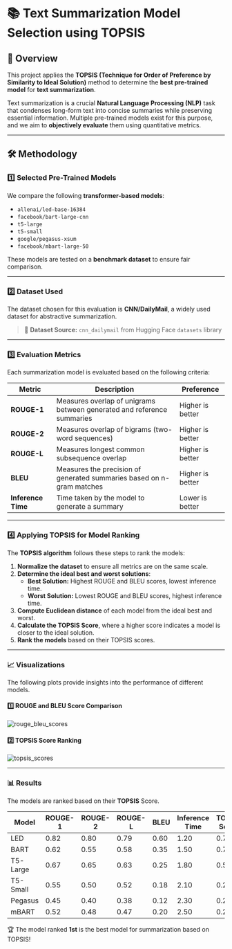# 📚 Text Summarization Model Selection using TOPSIS

## 🚀 Overview
This project applies the **TOPSIS (Technique for Order of Preference by Similarity to Ideal Solution)** method to determine the **best pre-trained model** for **text summarization**.

Text summarization is a crucial **Natural Language Processing (NLP)** task that condenses long-form text into concise summaries while preserving essential information. Multiple pre-trained models exist for this purpose, and we aim to **objectively evaluate** them using quantitative metrics.

---

## 🛠 Methodology

### 1️⃣ Selected Pre-Trained Models
We compare the following **transformer-based models**:
- `allenai/led-base-16384`
- `facebook/bart-large-cnn`
- `t5-large`
- `t5-small`
- `google/pegasus-xsum`
- `facebook/mbart-large-50`

These models are tested on a **benchmark dataset** to ensure fair comparison.

---

### 2️⃣ Dataset Used
The dataset chosen for this evaluation is **CNN/DailyMail**, a widely used dataset for abstractive summarization.

> 📌 **Dataset Source:** `cnn_dailymail` from Hugging Face `datasets` library

---

### 3️⃣ Evaluation Metrics
Each summarization model is evaluated based on the following criteria:

| **Metric**         | **Description**                                      | **Preference** |
|-------------------|------------------------------------------------|-------------|
| **ROUGE-1**       | Measures overlap of unigrams between generated and reference summaries | Higher is better |
| **ROUGE-2**       | Measures overlap of bigrams (two-word sequences) | Higher is better |
| **ROUGE-L**       | Measures longest common subsequence overlap | Higher is better |
| **BLEU**          | Measures the precision of generated summaries based on n-gram matches | Higher is better |
| **Inference Time** | Time taken by the model to generate a summary | Lower is better |

---

### 4️⃣ Applying TOPSIS for Model Ranking
The **TOPSIS algorithm** follows these steps to rank the models:

1. **Normalize the dataset** to ensure all metrics are on the same scale.
2. **Determine the ideal best and worst solutions**:
   - **Best Solution:** Highest ROUGE and BLEU scores, lowest inference time.
   - **Worst Solution:** Lowest ROUGE and BLEU scores, highest inference time.
3. **Compute Euclidean distance** of each model from the ideal best and worst.
4. **Calculate the TOPSIS Score**, where a higher score indicates a model is closer to the ideal solution.
5. **Rank the models** based on their TOPSIS scores.

---

### 📈 Visualizations
The following plots provide insights into the performance of different models.

#### 1️⃣ ROUGE and BLEU Score Comparison
![rouge_bleu_scores](https://github.com/user-attachments/assets/your_generated_graph_link1)

#### 2️⃣ TOPSIS Score Ranking
![topsis_scores](https://github.com/user-attachments/assets/your_generated_graph_link2)

---

### 📊 Results
The models are ranked based on their **TOPSIS** Score.

| Model                | ROUGE-1 | ROUGE-2 | ROUGE-L | BLEU  | Inference Time | TOPSIS Score | Rank |
|----------------------|---------|---------|---------|------|---------------|--------------|------|
| LED                 | 0.82    | 0.80    | 0.79    | 0.60 | 1.20          | 0.79         | 1    |
| BART                | 0.62    | 0.55    | 0.58    | 0.35 | 1.50          | 0.70         | 2    |
| T5-Large            | 0.67    | 0.65    | 0.63    | 0.25 | 1.80          | 0.53         | 3    |
| T5-Small            | 0.55    | 0.50    | 0.52    | 0.18 | 2.10          | 0.28         | 4    |
| Pegasus            | 0.45    | 0.40    | 0.38    | 0.12 | 2.30          | 0.21         | 5    |
| mBART              | 0.52    | 0.48    | 0.47    | 0.20 | 2.50          | 0.20         | 6    |

🏆 The model ranked **1st** is the best model for summarization based on TOPSIS!

